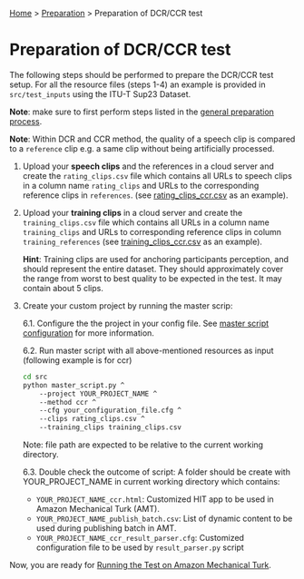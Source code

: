 [Home](../README.md) > [Preparation](preparation.md) > Preparation of DCR/CCR test

# Preparation of DCR/CCR test

The following steps should be performed to prepare the DCR/CCR test setup.
For all the resource files (steps 1-4) an example is provided in `src/test_inputs` using the ITU-T Sup23 Dataset.  

**Note**: make sure to first perform steps listed in the [general preparation process](preparation.md).

**Note**: Within DCR and CCR method, the quality of a speech clip is compared to a `reference` clip e.g. a same clip 
without being artificially processed.  

1. Upload your **speech clips** and the references in a cloud server and create the `rating_clips.csv` file which 
contains all URLs to speech clips in a column name `rating_clips` and URLs to the corresponding reference clips in 
`references`. (see [rating_clips_ccr.csv](../src/test_inputs/rating_clips_ccr.csv) as an example).

1. Upload your **training clips** in a cloud server and create the `training_clips.csv` file which contains all URLs in a 
column name `training_clips` and URLs to corresponding reference clips in column `training_references` 
(see [training_clips_ccr.csv](../src/test_inputs/training_clips_ccr.csv) as an example).
  
    **Hint**: Training clips are used for anchoring participants perception, and should represent the entire dataset. 
    They should approximately cover the range from worst to best quality to be expected in the test. It may contain 
    about 5 clips. 

1. Create your custom project by running the master scrip: 

    6.1. Configure the the project in your config file. See [master script configuration](conf_master.md) for more information.
    
    6.2. Run master script with all above-mentioned resources as input (following example is for ccr)
        
    ```bash
    cd src
    python master_script.py ^
        --project YOUR_PROJECT_NAME ^
        --method ccr ^
        --cfg your_configuration_file.cfg ^
        --clips rating_clips.csv ^
        --training_clips training_clips.csv 
    ```
    Note: file path are expected to be relative to the current working directory.
    
    6.3. Double check the outcome of script: A folder should be create with YOUR_PROJECT_NAME in current working 
    directory which contains: 
    * `YOUR_PROJECT_NAME_ccr.html`: Customized HIT app to be used in Amazon Mechanical Turk (AMT).
    * `YOUR_PROJECT_NAME_publish_batch.csv`: List of dynamic content to be used during publishing batch in AMT.
    * `YOUR_PROJECT_NAME_ccr_result_parser.cfg`: Customized configuration file to be used by `result_parser.py` script
        
Now, you are ready for [Running the Test on Amazon Mechanical Turk](running_test_mturk.md).